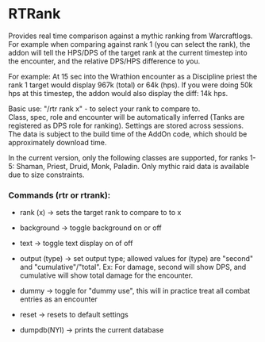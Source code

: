 # RTRank
Provides real time comparison against a mythic ranking from Warcraftlogs.  
For example when comparing against rank 1 (you can select the rank), the addon will tell the HPS/DPS of the
target rank at the current timestep into the encounter, and the relative DPS/HPS difference to you. 

For example: At 15 sec into the Wrathion encounter as a Discipline priest the rank 1 target would 
display 967k (total) or 64k (hps). If you were doing 50k hps at this timestep, the addon would also display the diff: 14k hps.

Basic use: "/rtr rank x" - to select your rank to compare to.  
Class, spec, role and encounter will be automatically inferred (Tanks are registered as DPS role for ranking).
Settings are stored across sessions.  
The data is subject to the build time of the AddOn code, which should be approximately download time.

In the current version, only the following classes are supported, for ranks 1-5: Shaman, Priest, Druid, Monk, Paladin.
Only mythic raid data is available due to size constraints.

### Commands (rtr or rtrank):  
* rank (x) -> sets the target rank to compare to to x
* background -> toggle background on or off
* text -> toggle text display on of off
* output (type) -> set output type; allowed values for (type) are "second" and "cumulative"/"total". Ex: For damage, second will show DPS, and cumulative will show total damage for the encounter.

* dummy -> toggle for "dummy use", this will in practice treat all combat entries as an encounter
* reset -> resets to default settings
* dumpdb(NYI)  -> prints the current database